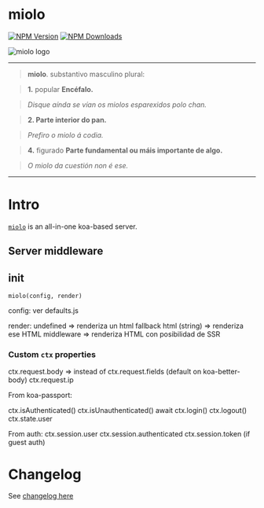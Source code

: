 # miolo
[![NPM Version](https://badge.fury.io/js/miolo.svg)](https://www.npmjs.com/package/miolo)
[![NPM Downloads](https://img.shields.io/npm/dm/miolo.svg?style=flat)](https://www.npmjs.com/package/miolo)

![miolo logo](https://www.afialapis.com/os/miolo/logo.png)

---

> **miolo**. substantivo masculino plural:

> **1.** popular **Encéfalo.**

> _Disque aínda se vían os miolos esparexidos polo chan._


> **2. Parte interior do pan.**

> _Prefiro o miolo á codia._


> **4.** figurado **Parte fundamental ou máis importante de algo.**

> _O miolo da cuestión non é ese._


---

# Intro

[`miolo`](https://www.afialapis.com/os/miolo) is an all-in-one koa-based server.


## Server middleware

## init

```miolo(config, render)```

config: ver defaults.js

render:
	undefined         => renderiza un html fallback
	html     (string) => renderiza ese HTML
	middleware        => renderiza HTML con posibilidad de SSR

### Custom `ctx` properties

  ctx.request.body => instead of ctx.request.fields (default on koa-better-body)
  ctx.request.ip

  From koa-passport:

  ctx.isAuthenticated()
  ctx.isUnauthenticated()
  await ctx.login()
  ctx.logout()
  ctx.state.user

  From auth:
    ctx.session.user
    ctx.session.authenticated
    ctx.session.token (if guest auth)
                 



# Changelog

See [changelog here](https://github.com/afialapis/miolo/blob/main/CHANGELOG.md)
